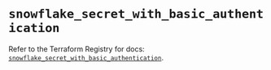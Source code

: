 # `snowflake_secret_with_basic_authentication`

Refer to the Terraform Registry for docs: [`snowflake_secret_with_basic_authentication`](https://registry.terraform.io/providers/snowflakedb/snowflake/2.5.0/docs/resources/secret_with_basic_authentication).
